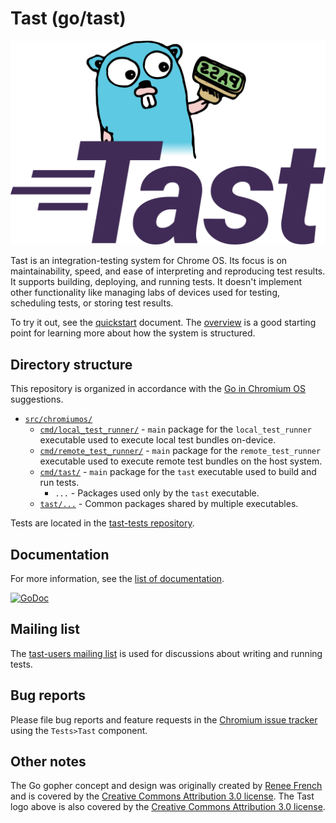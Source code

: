 # Tast (go/tast)

![Tast logo with Go gopher with green rubber 'PASS' stamp](docs/logo_512.png)

Tast is an integration-testing system for Chrome OS. Its focus is on
maintainability, speed, and ease of interpreting and reproducing test results.
It supports building, deploying, and running tests. It doesn't implement other
functionality like managing labs of devices used for testing, scheduling tests,
or storing test results.

To try it out, see the [quickstart] document. The [overview] is a good starting
point for learning more about how the system is structured.

[quickstart]: docs/quickstart.md
[overview]: docs/overview.md

## Directory structure

This repository is organized in accordance with the [Go in Chromium OS]
suggestions.

*   [`src/chromiumos/`](src/chromiumos/)
    *   [`cmd/local_test_runner/`](src/chromiumos/cmd/local_test_runner) -
        `main` package for the `local_test_runner` executable used to execute
        local test bundles on-device.
    *   [`cmd/remote_test_runner/`](src/chromiumos/cmd/remote_test_runner) -
        `main` package for the `remote_test_runner` executable used to execute
        remote test bundles on the host system.
    *   [`cmd/tast/`](src/chromiumos/cmd/tast/) - `main` package for the `tast`
        executable used to build and run tests.
        *   `...` - Packages used only by the `tast` executable.
    *   [`tast/...`](src/chromiumos/tast/) - Common packages shared by multiple
        executables.

Tests are located in the [tast-tests repository].

[Go in Chromium OS]: http://www.chromium.org/chromium-os/developer-guide/go-in-chromium-os
[tast-tests repository]: https://chromium.googlesource.com/chromiumos/platform/tast-tests/

## Documentation

For more information, see the [list of documentation](docs/README.md).

[![GoDoc](https://godoc.org/chromium.googlesource.com/chromiumos/platform/tast.git/src?status.svg)](https://godoc.org/chromium.googlesource.com/chromiumos/platform/tast.git/src)

## Mailing list

The [tast-users mailing list] is used for discussions about writing and running
tests.

[tast-users mailing list]: https://groups.google.com/a/chromium.org/forum/#!forum/tast-users

## Bug reports

Please file bug reports and feature requests in the [Chromium issue tracker]
using the `Tests>Tast` component.

[Chromium issue tracker]: https://bugs.chromium.org/p/chromium/issues/list

## Other notes

The Go gopher concept and design was originally created by [Renee French] and is
covered by the [Creative Commons Attribution 3.0 license]. The Tast logo above
is also covered by the [Creative Commons Attribution 3.0 license].

[Renee French]: https://reneefrench.blogspot.com/
[Creative Commons Attribution 3.0 license]: https://creativecommons.org/licenses/by/3.0/
